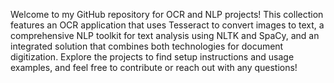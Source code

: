 Welcome to my GitHub repository for OCR and NLP projects! This collection features an OCR application that uses Tesseract to convert images to text, a comprehensive NLP toolkit for text analysis using NLTK and SpaCy, and an integrated solution that combines both technologies for document digitization. Explore the projects to find setup instructions and usage examples, and feel free to contribute or reach out with any questions!
